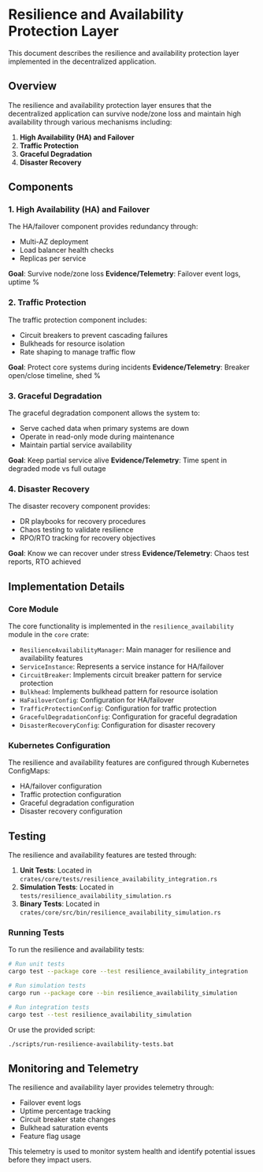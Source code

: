 # Resilience and Availability Protection Layer

This document describes the resilience and availability protection layer implemented in the decentralized application.

## Overview

The resilience and availability protection layer ensures that the decentralized application can survive node/zone loss and maintain high availability through various mechanisms including:

1. **High Availability (HA) and Failover**
2. **Traffic Protection**
3. **Graceful Degradation**
4. **Disaster Recovery**

## Components

### 1. High Availability (HA) and Failover

The HA/failover component provides redundancy through:

- Multi-AZ deployment
- Load balancer health checks
- Replicas per service

**Goal**: Survive node/zone loss
**Evidence/Telemetry**: Failover event logs, uptime %

### 2. Traffic Protection

The traffic protection component includes:

- Circuit breakers to prevent cascading failures
- Bulkheads for resource isolation
- Rate shaping to manage traffic flow

**Goal**: Protect core systems during incidents
**Evidence/Telemetry**: Breaker open/close timeline, shed %

### 3. Graceful Degradation

The graceful degradation component allows the system to:

- Serve cached data when primary systems are down
- Operate in read-only mode during maintenance
- Maintain partial service availability

**Goal**: Keep partial service alive
**Evidence/Telemetry**: Time spent in degraded mode vs full outage

### 4. Disaster Recovery

The disaster recovery component provides:

- DR playbooks for recovery procedures
- Chaos testing to validate resilience
- RPO/RTO tracking for recovery objectives

**Goal**: Know we can recover under stress
**Evidence/Telemetry**: Chaos test reports, RTO achieved

## Implementation Details

### Core Module

The core functionality is implemented in the `resilience_availability` module in the `core` crate:

- `ResilienceAvailabilityManager`: Main manager for resilience and availability features
- `ServiceInstance`: Represents a service instance for HA/failover
- `CircuitBreaker`: Implements circuit breaker pattern for service protection
- `Bulkhead`: Implements bulkhead pattern for resource isolation
- `HaFailoverConfig`: Configuration for HA/failover
- `TrafficProtectionConfig`: Configuration for traffic protection
- `GracefulDegradationConfig`: Configuration for graceful degradation
- `DisasterRecoveryConfig`: Configuration for disaster recovery

### Kubernetes Configuration

The resilience and availability features are configured through Kubernetes ConfigMaps:

- HA/failover configuration
- Traffic protection configuration
- Graceful degradation configuration
- Disaster recovery configuration

## Testing

The resilience and availability features are tested through:

1. **Unit Tests**: Located in `crates/core/tests/resilience_availability_integration.rs`
2. **Simulation Tests**: Located in `tests/resilience_availability_simulation.rs`
3. **Binary Tests**: Located in `crates/core/src/bin/resilience_availability_simulation.rs`

### Running Tests

To run the resilience and availability tests:

```bash
# Run unit tests
cargo test --package core --test resilience_availability_integration

# Run simulation tests
cargo run --package core --bin resilience_availability_simulation

# Run integration tests
cargo test --test resilience_availability_simulation
```

Or use the provided script:

```bash
./scripts/run-resilience-availability-tests.bat
```

## Monitoring and Telemetry

The resilience and availability layer provides telemetry through:

- Failover event logs
- Uptime percentage tracking
- Circuit breaker state changes
- Bulkhead saturation events
- Feature flag usage

This telemetry is used to monitor system health and identify potential issues before they impact users.